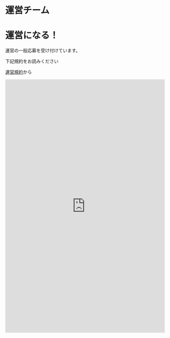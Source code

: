 # 運営チーム

<community-team-index/>

# 運営になる！

運営の一般応募を受け付けています。

下記規約をお読みください

[運営規約](https://wiki.hatosaba.f5.si/rule/op-rule)から

<iframe src="https://docs.google.com/forms/d/e/1FAIpQLSdwQWX0EvkMW7myXU-95voJTsOpckWkCN11t5NU7PAvbAP8nQ/viewform?embedded=true" width="100%" height="800" frameborder="0" marginheight="0" marginwidth="0"></iframe>
